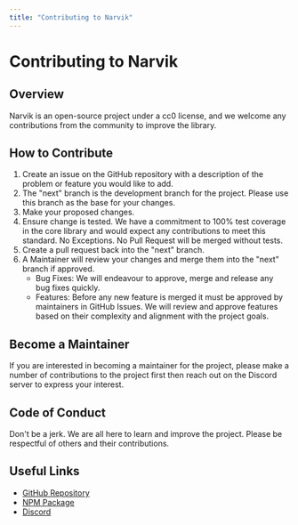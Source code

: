 ```yaml
---
title: "Contributing to Narvik"
---
```


# Contributing to Narvik

## Overview
Narvik is an open-source project under a cc0 license, and we welcome any contributions from the community to improve the library.

## How to Contribute
1. Create an issue on the GitHub repository with a description of the problem or feature you would like to add.
2. The "next" branch is the development branch for the project. Please use this branch as the base for your changes.
3. Make your proposed changes.
4. Ensure change is tested. We have a commitment to 100% test coverage in the core library and would expect any contributions to meet this standard. No Exceptions. No Pull Request will be merged without tests.
5. Create a pull request back into the "next" branch.
6. A Maintainer will review your changes and merge them into the "next" branch if approved.
   - Bug Fixes: We will endeavour to approve, merge and release any bug fixes quickly.
   - Features: Before any new feature is merged it must be approved by maintainers in GitHub Issues. We will review and approve features based on their complexity and alignment with the project goals.

## Become a Maintainer
If you are interested in becoming a maintainer for the project, please make a number of contributions to the project first then reach out on the Discord server to express your interest.

## Code of Conduct
Don't be a jerk. We are all here to learn and improve the project. Please be respectful of others and their contributions.

## Useful Links
- [GitHub Repository](https://github.com/gnk-softworks/narvik)
- [NPM Package](https://www.npmjs.com/package/narvik)
- [Discord](https://discord.gg/y2WGpuwztV)
